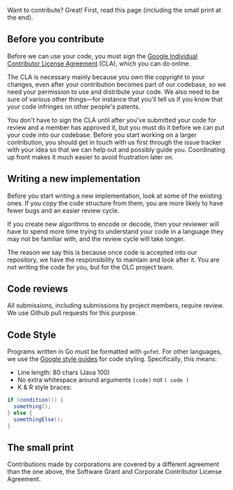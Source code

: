 Want to contribute? Great! First, read this page (including the small print at the end).

## Before you contribute
Before we can use your code, you must sign the
[Google Individual Contributor License Agreement](https://developers.google.com/open-source/cla/individual?csw=1)
(CLA), which you can do online.

The CLA is necessary mainly because you own the
copyright to your changes, even after your contribution becomes part of our
codebase, so we need your permission to use and distribute your code. We also
need to be sure of various other things—for instance that you'll tell us if you
know that your code infringes on other people's patents.

You don't have to sign
the CLA until after you've submitted your code for review and a member has
approved it, but you must do it before we can put your code into our codebase.
Before you start working on a larger contribution, you should get in touch with
us first through the issue tracker with your idea so that we can help out and
possibly guide you. Coordinating up front makes it much easier to avoid
frustration later on.

## Writing a new implementation

Before you start writing a new implementation, look at some of the existing ones. If you copy the
code structure from them, you are more likely to have fewer bugs and an easier review cycle.

If you create new algorithms to encode or decode, then your reviewer will have to spend more time
trying to understand your code in a language they may not be familiar with, and the review cycle
will take longer.

The reason we say this is because once code is accepted into our repository, we have the responsibility
to maintain and look after it. You are not writing the code for you, but for the OLC project team.

## Code reviews
All submissions, including submissions by project members, require review. We
use Github pull requests for this purpose.

## Code Style
Programs written in Go must be formatted with `gofmt`. For other languages, we use the 
[Google style guides](https://google.github.io/styleguide/) for code styling. Specifically, this means:

* Line length: 80 chars (Java 100)
* No extra whitespace around arguments `(code)` not `( code )`
*  K & R style braces:
```java
if (condition()) {
  something();
} else {
  somethingElse();
}
```

## The small print
Contributions made by corporations are covered by a different agreement than
the one above, the Software Grant and Corporate Contributor License Agreement.
